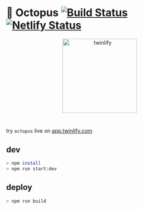 # 🐙 Octopus [![Build Status](https://travis-ci.com/twinlify/octopus.svg?branch=master)](https://travis-ci.com/twinlify/octopus) [![Netlify Status](https://api.netlify.com/api/v1/badges/ab5f2756-148c-440c-bb65-7272fd4e4a2c/deploy-status)](https://app.netlify.com/sites/twinlify-octopus/deploys)

<p align="center">
  <a href="https://www.twinlify.com">
    <img width="200" alt="twinlify" src="https://static.twinlify.com/logos/logo.svg"/>
  </a>
</p>

#

try `octopus` live on [app.twinlify.com](https://app.twinlify.com)

## dev

```sh
> npm install
> npm run start:dev
```

## deploy

```sh
> npm run build
```
